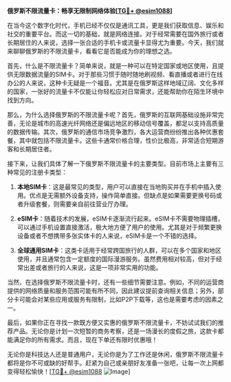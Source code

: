 **俄罗斯不限流量卡：畅享无限制网络体验[[TG💪+ @esim1088](https://t.me/s/esim1088)]**

在当今这个数字化时代，手机已经不仅仅是通讯工具，更是我们获取信息、娱乐和社交的重要平台。而这一切的基础，就是网络连接。对于经常需要在国外旅行或者长期居住的人来说，选择一张合适的手机卡或流量卡显得尤为重要。今天，我们就来聊聊俄罗斯的不限流量卡，看看它是否能成为你的理想之选。

首先，什么是不限流量卡？简单来说，就是一种可以在特定国家或地区使用，且提供无限数据流量的SIM卡。对于那些习惯于随时随地刷视频、看直播或者进行在线办公的人来说，这种卡无疑是一个福音。尤其是在俄罗斯这样地域辽阔、文化多样的国家，一张好的流量卡不仅能让你轻松应对日常需求，还能帮助你在陌生环境中找到方向。

那么，为什么选择俄罗斯的不限流量卡呢？首先，俄罗斯的互联网基础设施非常完善，无论是城市的高速光纤网络还是偏远地区的移动信号覆盖，都足以支持高质量的数据传输。其次，俄罗斯的通信市场竞争激烈，各大运营商纷纷推出各种优惠套餐，其中就包括不限流量卡。这些卡通常价格合理，性价比极高，非常适合短期游客和长期居住者。

接下来，让我们具体了解一下俄罗斯不限流量卡的主要类型。目前市场上主要有三种常见的注册卡类型：

1. **本地SIM卡**：这是最常见的类型，用户可以直接在当地购买并在手机中插入使用。优点是无需额外设备支持，操作简单直接。但缺点是如果需要更换号码或者升级套餐，则需要亲自前往营业厅办理。

2. **eSIM卡**：随着技术的发展，eSIM卡逐渐流行起来。eSIM卡不需要物理插槽，可以通过手机设置直接激活，极大地方便了用户的使用。尤其是对于频繁更换设备或者不想携带多张实体卡的人来说，eSIM卡是一个不错的选择。

3. **全球通用SIM卡**：这类卡适用于经常跨国旅行的人群，可以在多个国家和地区使用，并且通常包含一定额度的国际漫游服务。虽然费用相对较高，但对于经常出差或者旅行的人来说，这是一项非常实用的功能。

当然，在选择俄罗斯不限流量卡时，还有一些细节需要注意。例如，不同的运营商提供的网络质量和服务范围可能有所不同，因此建议提前查询相关信息；另外，部分卡可能会对某些应用或服务有限制，比如P2P下载等，这也是需要考虑的因素之一。

最后，如果你正在寻找一款既方便又实惠的俄罗斯不限流量卡，不妨试试我们的推荐产品。无论你是计划一次短暂的商务考察，还是一场漫长的度假之旅，这款卡都能满足你的所有需求。而且，现在下单还有限时优惠哦！

无论你是科技达人还是普通用户，无论你是为了工作还是休闲，俄罗斯不限流量卡都将是你不可或缺的好帮手。赶紧为自己或亲朋好友准备一张吧，让每一次上网都变得轻松愉快！[[TG💪+ @esim1088](https://t.me/s/esim1088) ![Image](https://i.postimg.cc/4NQfJmqS/Snipaste-2025-05-13-00-14-12.png)]